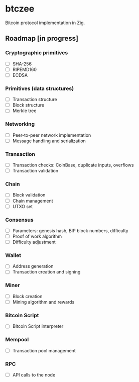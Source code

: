 # btczee
Bitcoin protocol implementation in Zig.

## Roadmap [in progress]

### Cryptographic primitives 
* [ ] SHA-256
* [ ] RIPEMD160
* [ ] ECDSA

### Primitives (data structures)
* [ ] Transaction structure
* [ ] Block structure
* [ ] Merkle tree

### Networking 
* [ ] Peer-to-peer network implementation
* [ ] Message handling and serialization

### Transaction 
* [ ] Transaction checks: CoinBase, duplicate inputs, overflows
* [ ] Transaction validation

### Chain 
* [ ] Block validation
* [ ] Chain management
* [ ] UTXO set

### Consensus
* [ ] Parameters: genesis hash, BIP block numbers, difficulty
* [ ] Proof of work algorithm
* [ ] Difficulty adjustment

### Wallet 
* [ ] Address generation
* [ ] Transaction creation and signing 

### Miner 
* [ ] Block creation
* [ ] Mining algorithm and rewards

### Bitcoin Script 
* [ ] Bitcoin Script interpreter

### Mempool 
* [ ] Transaction pool management

### RPC 
* [ ] API calls to the node 
